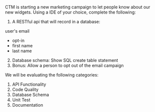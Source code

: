 CTM is starting a new marketing campaign to let people know about our new widgets. Using a IDE of your choice, complete the following:
1. A RESTful api that will record in a database:

 user's email
* opt-in
* first name
* last name
2. Database schema: Show SQL create table statement
3. Bonus: Allow a person to opt out of the email campaign

We will be evaluating the following categories:
1. API Functionality
2. Code Quality
3. Database Schema
4. Unit Test
5. Documentation
